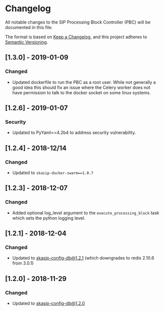 # Changelog

All notable changes to the SIP Processing Block Controller (PBC) will be 
documented in this file.

The format is based on [Keep a Changelog](https://keepachangelog.com/en/1.0.0/),
and this project adheres to 
[Semantic Versioning](https://semver.org/spec/v2.0.0.html).

## [1.3.0] - 2019-01-09
### Changed
- Updated dockerfile to run the PBC as a root user. While not generally a good
  idea this should fix an issue where the Celery worker does not have 
  permission to talk to the docker socket on some linux systems.

## [1.2.6] - 2019-01-07
### Security
- Updated to PyYaml==4.2b4 to address security vulnerability. 

## [1.2.4] - 2018-12/14
### Changed
- Updated to `skasip-docker-swarm==1.0.7`

## [1.2.3] - 2018-12-07
### Changed
- Added optional log_level argument to the `execute_processing_block`
  task which sets the python logging level.

## [1.2.1] - 2018-12-04
### Changed
- Updated to skasip-config-db@1.2.1 (which downgrades to redis 2.10.6 from 
  3.0.1)

## [1.2.0] - 2018-11-29
### Changed
- Updated to skasip-config-db@1.2.0
